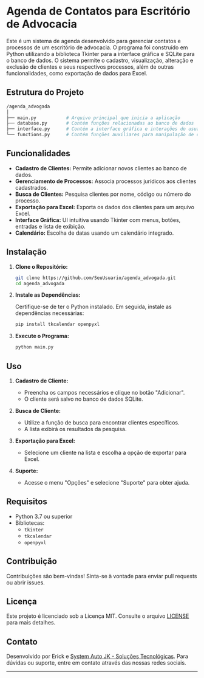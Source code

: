 # Agenda de Contatos para Escritório de Advocacia

Este é um sistema de agenda desenvolvido para gerenciar contatos e processos de um escritório de advocacia. O programa foi construído em Python utilizando a biblioteca Tkinter para a interface gráfica e SQLite para o banco de dados. O sistema permite o cadastro, visualização, alteração e exclusão de clientes e seus respectivos processos, além de outras funcionalidades, como exportação de dados para Excel.

## Estrutura do Projeto

```bash
/agenda_advogada
│
├── main.py           # Arquivo principal que inicia a aplicação
├── database.py       # Contém funções relacionadas ao banco de dados
├── interface.py      # Contém a interface gráfica e interações do usuário
└── functions.py      # Contém funções auxiliares para manipulação de dados e outras utilidades
```

## Funcionalidades

- **Cadastro de Clientes:** Permite adicionar novos clientes ao banco de dados.
- **Gerenciamento de Processos:** Associa processos jurídicos aos clientes cadastrados.
- **Busca de Clientes:** Pesquisa clientes por nome, código ou número do processo.
- **Exportação para Excel:** Exporta os dados dos clientes para um arquivo Excel.
- **Interface Gráfica:** UI intuitiva usando Tkinter com menus, botões, entradas e lista de exibição.
- **Calendário:** Escolha de datas usando um calendário integrado.

## Instalação

1. **Clone o Repositório:**

   ```bash
   git clone https://github.com/SeuUsuario/agenda_advogada.git
   cd agenda_advogada
   ```

2. **Instale as Dependências:**

   Certifique-se de ter o Python instalado. Em seguida, instale as dependências necessárias:

   ```bash
   pip install tkcalendar openpyxl
   ```

3. **Execute o Programa:**

   ```bash
   python main.py
   ```

## Uso

1. **Cadastro de Cliente:**
   - Preencha os campos necessários e clique no botão "Adicionar".
   - O cliente será salvo no banco de dados SQLite.

2. **Busca de Cliente:**
   - Utilize a função de busca para encontrar clientes específicos.
   - A lista exibirá os resultados da pesquisa.

3. **Exportação para Excel:**
   - Selecione um cliente na lista e escolha a opção de exportar para Excel.

4. **Suporte:**
   - Acesse o menu "Opções" e selecione "Suporte" para obter ajuda.

## Requisitos

- Python 3.7 ou superior
- Bibliotecas:
  - `tkinter`
  - `tkcalendar`
  - `openpyxl`

## Contribuição

Contribuições são bem-vindas! Sinta-se à vontade para enviar pull requests ou abrir issues.

## Licença

Este projeto é licenciado sob a Licença MIT. Consulte o arquivo [LICENSE](LICENSE) para mais detalhes.

## Contato

Desenvolvido por Erick e [System Auto JK - Soluções Tecnológicas](https://www.instagram.com/systemautojk/). Para dúvidas ou suporte, entre em contato através das nossas redes sociais.

---
